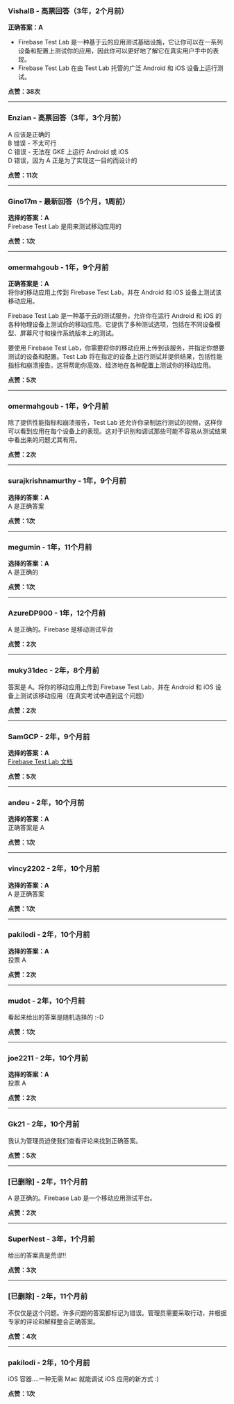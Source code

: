 ### VishalB - 高票回答（3年，2个月前）
**正确答案：A**

- Firebase Test Lab 是一种基于云的应用测试基础设施，它让你可以在一系列设备和配置上测试你的应用，因此你可以更好地了解它在真实用户手中的表现。
- Firebase Test Lab 在由 Test Lab 托管的广泛 Android 和 iOS 设备上运行测试。

**点赞：38次**

---

### Enzian - 高票回答（3年，3个月前）
A 应该是正确的  
B 错误 - 不太可行  
C 错误 - 无法在 GKE 上运行 Android 或 iOS  
D 错误，因为 A 正是为了实现这一目的而设计的

**点赞：11次**

---

### Gino17m - 最新回答（5个月，1周前）
**选择的答案：A**  
Firebase Test Lab 是用来测试移动应用的

**点赞：1次**

---

### omermahgoub - 1年，9个月前
**正确答案是：A**  
将你的移动应用上传到 Firebase Test Lab，并在 Android 和 iOS 设备上测试该移动应用。

Firebase Test Lab 是一种基于云的测试服务，允许你在运行 Android 和 iOS 的各种物理设备上测试你的移动应用。它提供了多种测试选项，包括在不同设备模型、屏幕尺寸和操作系统版本上的测试。

要使用 Firebase Test Lab，你需要将你的移动应用上传到该服务，并指定你想要测试的设备和配置。Test Lab 将在指定的设备上运行测试并提供结果，包括性能指标和崩溃报告。这将帮助你高效、经济地在各种配置上测试你的移动应用。

**点赞：5次**

---

### omermahgoub - 1年，9个月前
除了提供性能指标和崩溃报告，Test Lab 还允许你录制运行测试的视频，这样你可以看到应用在每个设备上的表现。这对于识别和调试那些可能不容易从测试结果中看出来的问题尤其有用。

**点赞：2次**

---

### surajkrishnamurthy - 1年，9个月前
**选择的答案：A**  
A 是正确答案

**点赞：1次**

---

### megumin - 1年，11个月前
**选择的答案：A**  
A 是正确的

**点赞：1次**

---

### AzureDP900 - 1年，12个月前
A 是正确的。Firebase 是移动测试平台

**点赞：2次**

---

### muky31dec - 2年，8个月前
答案是 A。将你的移动应用上传到 Firebase Test Lab，并在 Android 和 iOS 设备上测试该移动应用（在真实考试中遇到这个问题）

**点赞：2次**

---

### SamGCP - 2年，9个月前
**选择的答案：A**  
[Firebase Test Lab 文档](https://firebase.google.com/docs/test-lab)

**点赞：5次**

---

### andeu - 2年，10个月前
**选择的答案：A**  
正确答案是 A

**点赞：1次**

---

### vincy2202 - 2年，10个月前
**选择的答案：A**  
A 是正确答案

**点赞：1次**

---

### pakilodi - 2年，10个月前
**选择的答案：A**  
投票 A

**点赞：2次**

---

### mudot - 2年，10个月前
看起来给出的答案是随机选择的 :-D

**点赞：1次**

---

### joe2211 - 2年，10个月前
**选择的答案：A**  
投票 A

**点赞：2次**

---

### Gk21 - 2年，10个月前
我认为管理员迫使我们查看评论来找到正确答案。

**点赞：5次**

---

### [已删除] - 2年，11个月前
A 是正确的。Firebase Lab 是一个移动应用测试平台。

**点赞：2次**

---

### SuperNest - 3年，1个月前
给出的答案真是荒谬!!

**点赞：3次**

---

### [已删除] - 2年，11个月前
不仅仅是这个问题。许多问题的答案都标记为错误。管理员需要采取行动，并根据专家的评论和解释整合正确答案。

**点赞：4次**

---

### pakilodi - 2年，10个月前
iOS 容器....一种无需 Mac 就能调试 iOS 应用的新方式 :)

**点赞：1次**
